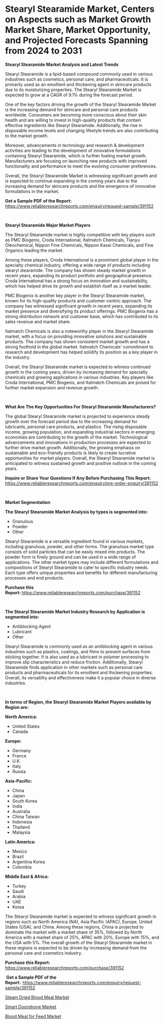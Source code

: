 <p><h1>Stearyl Stearamide Market, Centers on Aspects such as Market Growth Market Share, Market Opportunity, and Projected Forecasts Spanning from 2024 to 2031</h1></p><p><strong>Stearyl Stearamide Market Analysis and Latest Trends</strong></p>
<p><p>Stearyl Stearamide is a lipid-based compound commonly used in various industries such as cosmetics, personal care, and pharmaceuticals. It is primarily used as an emollient and thickening agent in skincare products due to its moisturizing properties. The Stearyl Stearamide Market is expected to grow at a CAGR of 9.1% during the forecast period.</p><p>One of the key factors driving the growth of the Stearyl Stearamide Market is the increasing demand for skincare and personal care products worldwide. Consumers are becoming more conscious about their skin health and are willing to invest in high-quality products that contain effective ingredients like Stearyl Stearamide. Additionally, the rise in disposable income levels and changing lifestyle trends are also contributing to the market growth.</p><p>Moreover, advancements in technology and research & development activities are leading to the development of innovative formulations containing Stearyl Stearamide, which is further fueling market growth. Manufacturers are focusing on launching new products with improved functionality and performance to meet the evolving consumer preferences.</p><p>Overall, the Stearyl Stearamide Market is witnessing significant growth and is expected to continue expanding in the coming years due to the increasing demand for skincare products and the emergence of innovative formulations in the market.</p></p>
<p><strong>Get a Sample PDF of the Report:&nbsp;</strong> <a href="https://www.reliableresearchreports.com/enquiry/request-sample/391152">https://www.reliableresearchreports.com/enquiry/request-sample/391152</a></p>
<p>&nbsp;</p>
<p><strong>Stearyl Stearamide Major Market Players</strong></p>
<p><p>The Stearyl Stearamide market is highly competitive with key players such as PMC Biogenix, Croda International, Italmatch Chemicals, Tianyu Oleochemical, Nippon Fine Chemicals, Nippon Kasei Chemicals, and Fine Organics leading the market. </p><p>Among these players, Croda International is a prominent global player in the specialty chemical industry, offering a wide range of products including stearyl stearamide. The company has shown steady market growth in recent years, expanding its product portfolio and geographical presence. Croda International has a strong focus on innovation and sustainability, which has helped drive its growth and establish itself as a market leader.</p><p>PMC Biogenix is another key player in the Stearyl Stearamide market, known for its high-quality products and customer-centric approach. The company has witnessed significant growth in recent years, expanding its market presence and diversifying its product offerings. PMC Biogenix has a strong distribution network and customer base, which has contributed to its sales revenue and market share.</p><p>Italmatch Chemicals is also a noteworthy player in the Stearyl Stearamide market, with a focus on providing innovative solutions and sustainable products. The company has shown consistent market growth and has a strong foothold in the global market. Italmatch Chemicals' commitment to research and development has helped solidify its position as a key player in the industry.</p><p>Overall, the Stearyl Stearamide market is expected to witness continued growth in the coming years, driven by increasing demand for specialty chemicals and growing applications in various industries. Key players like Croda International, PMC Biogenix, and Italmatch Chemicals are poised for further market expansion and revenue growth.</p></p>
<p>&nbsp;</p>
<p><strong>What Are The Key Opportunities For Stearyl Stearamide Manufacturers?</strong></p>
<p><p>The global Stearyl Stearamide market is projected to experience steady growth over the forecast period due to the increasing demand for lubricants, personal care products, and plastics. The rising disposable income, growing population, and expanding industrial sectors in emerging economies are contributing to the growth of the market. Technological advancements and innovations in production processes are expected to further drive market growth. Additionally, the growing emphasis on sustainable and eco-friendly products is likely to create lucrative opportunities for market players. Overall, the Stearyl Stearamide market is anticipated to witness sustained growth and positive outlook in the coming years.</p></p>
<p><strong>Inquire or Share Your Questions If Any Before Purchasing This Report:</strong> <a href="https://www.reliableresearchreports.com/enquiry/pre-order-enquiry/391152">https://www.reliableresearchreports.com/enquiry/pre-order-enquiry/391152</a></p>
<p>&nbsp;</p>
<p><strong>Market Segmentation</strong></p>
<p><strong>The Stearyl Stearamide Market Analysis by types is segmented into:</strong></p>
<p><ul><li>Granulous</li><li>Powder</li><li>Other</li></ul></p>
<p><p>Stearyl Stearamide is a versatile ingredient found in various markets, including granulous, powder, and other forms. The granulous market type consists of solid particles that can be easily mixed into products. The powder form is finely ground and can be used in a wide range of applications. The other market types may include different formulations and compositions of Stearyl Stearamide to cater to specific industry needs. Each type offers unique properties and benefits for different manufacturing processes and end products.</p></p>
<p><strong>Purchase this Report:&nbsp;</strong><a href="https://www.reliableresearchreports.com/purchase/391152">https://www.reliableresearchreports.com/purchase/391152</a></p>
<p>&nbsp;</p>
<p><strong>The Stearyl Stearamide Market Industry Research by Application is segmented into:</strong></p>
<p><ul><li>Antiblocking Agent</li><li>Lubricant</li><li>Other</li></ul></p>
<p><p>Stearyl Stearamide is commonly used as an antiblocking agent in various industries such as plastics, coatings, and films to prevent surfaces from sticking together. It is also used as a lubricant in polymer processing to improve slip characteristics and reduce friction. Additionally, Stearyl Stearamide finds application in other markets such as personal care products and pharmaceuticals for its emollient and thickening properties. Overall, its versatility and effectiveness make it a popular choice in diverse industries.</p></p>
<p>&nbsp;</p>
<p><strong>In terms of Region, the Stearyl Stearamide Market Players available by Region are:</strong></p>
<p>
    <p> <strong> North America: </strong>
        <ul>
            <li>United States</li>
            <li>Canada</li>
        </ul>
        </p> 
    <p> <strong> Europe: </strong>
        <ul>
            <li>Germany</li>
            <li>France</li>
            <li>U.K.</li>
            <li>Italy</li>
            <li>Russia</li>
        </ul>
        </p> 
    <p> <strong> Asia-Pacific: </strong>
        <ul>
            <li>China</li>
            <li>Japan</li>
            <li>South Korea</li>
            <li>India</li>
            <li>Australia</li>
            <li>China Taiwan</li>
            <li>Indonesia</li>
            <li>Thailand</li>
            <li>Malaysia</li>
        </ul>
        </p> 
    <p> <strong> Latin America: </strong>
        <ul>
            <li>Mexico</li>
            <li>Brazil</li>
            <li>Argentina Korea</li>
            <li>Colombia</li>
        </ul>
        </p> 
    <p> <strong> Middle East & Africa: </strong>
        <ul>
            <li>Turkey</li>
            <li>Saudi</li>
            <li>Arabia</li>
            <li>UAE</li>
            <li>Korea</li>
        </ul>
    </p>
    </p>
<p><p>The Stearyl Stearamide market is expected to witness significant growth in regions such as North America (NA), Asia Pacific (APAC), Europe, United States (USA), and China. Among these regions, China is projected to dominate the market with a market share of 35%, followed by North America with a market share of 25%, APAC with 20%, Europe with 15%, and the USA with 5%. The overall growth of the Stearyl Stearamide market in these regions is expected to be driven by increasing demand from the personal care and cosmetics industry.</p></p>
<p><strong>Purchase this Report: </strong><a href="https://www.reliableresearchreports.com/purchase/391152">https://www.reliableresearchreports.com/purchase/391152</a></p>
<p>&nbsp;<strong>Get a Sample PDF of the Report:&nbsp;&nbsp;</strong><a href="https://www.reliableresearchreports.com/enquiry/request-sample/391152">https://www.reliableresearchreports.com/enquiry/request-sample/391152</a></p>
<p><strong></strong></p>
<p><p><a href="https://view.publitas.com/reportprime-1/steam-dried-blood-meal-market-research-report-the-key-to-successful-business-strategy-forecasted-for-period-from-2023-2030/">Steam Dried Blood Meal Market</a></p><p><a href="https://view.publitas.com/reportprime-1/smart-doorphone-market-research-report-reveals-the-latest-trends-and-opportunities-of-this-market-for-period-from-2023-2030/">Smart Doorphone Market</a></p><p><a href="https://view.publitas.com/reportprime-1/blood-meal-for-feed-market-offers-provide-insightful-data-for-the-time-period-from-2023-to-2030-and-also-provide-analysis-based-on-application-type-and-region/">Blood Meal for Feed Market</a></p></p>